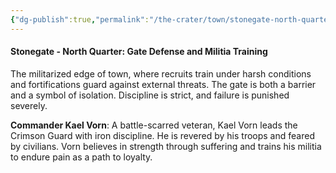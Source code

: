 ```yaml
---
{"dg-publish":true,"permalink":"/the-crater/town/stonegate-north-quarter-gate-defense-and-militia-training/"}
---
```


#### Stonegate - North Quarter: Gate Defense and Militia Training
The militarized edge of town, where recruits train under harsh conditions and fortifications guard against external threats. The gate is both a barrier and a symbol of isolation. Discipline is strict, and failure is punished severely.

**Commander Kael Vorn**: A battle-scarred veteran, Kael Vorn leads the Crimson Guard with iron discipline. He is revered by his troops and feared by civilians. Vorn believes in strength through suffering and trains his militia to endure pain as a path to loyalty.
